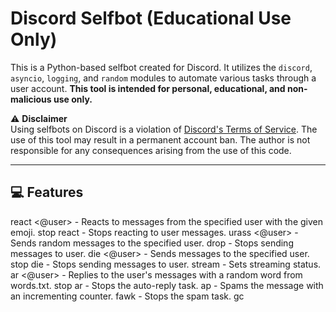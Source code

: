 # Discord Selfbot (Educational Use Only)

This is a Python-based selfbot created for Discord. It utilizes the `discord`, `asyncio`, `logging`, and `random` modules to automate various tasks through a user account. **This tool is intended for personal, educational, and non-malicious use only.**

⚠️ **Disclaimer**  
Using selfbots on Discord is a violation of [Discord's Terms of Service](https://discord.com/terms). The use of this tool may result in a permanent account ban. The author is not responsible for any consequences arising from the use of this code.

---

## 💻 Features
react <emoji> <@user> - Reacts to messages from the specified user with the given emoji.
stop react - Stops reacting to user messages. 
urass <@user> - Sends random messages to the specified user.
drop - Stops sending messages to user.
die <@user> - Sends messages to the specified user.                                          
stop die - Stops sending messages to user.
stream <message> - Sets streaming status.
ar <@user> - Replies to the user's messages with a random word from words.txt.
stop ar - Stops the auto-reply task.
ap <message> - Spams the message with an incrementing counter.
fawk - Stops the spam task.
gc <title> - Changes the group chat title to an incrementing counter (alt tokens only).
9 - Stops the title changing task.

help - Shows this list of commands
---

## 📦 Requirements

- Python 3.8+
- pip

Python modules used:
- `discord.py` (specifically for selfbot support)
- `asyncio`
- `logging`
- `random`

---

## 🛠️ Installation

1. **Clone the repository:**
   ```bash
   git clone https://github.com/T0AA/selfbot.git

   open the install.bat and then at the end open the python

   enjoy

